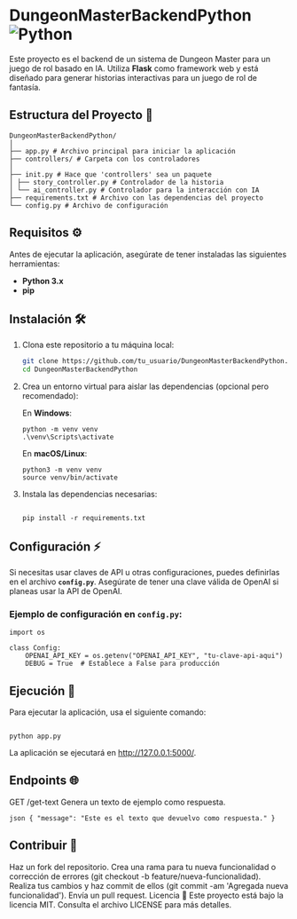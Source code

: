 # DungeonMasterBackendPython ![Python](https://img.shields.io/badge/Python-3.x-blue?logo=python)

Este proyecto es el backend de un sistema de Dungeon Master para un juego de rol basado en IA. Utiliza **Flask** como framework web y está diseñado para generar historias interactivas para un juego de rol de fantasía.

## Estructura del Proyecto 📁
```
DungeonMasterBackendPython/ 
│ 
├── app.py # Archivo principal para iniciar la aplicación 
├── controllers/ # Carpeta con los controladores 
│ 
├── init.py # Hace que 'controllers' sea un paquete 
│ ├── story_controller.py # Controlador de la historia 
│ └── ai_controller.py # Controlador para la interacción con IA
├── requirements.txt # Archivo con las dependencias del proyecto 
└── config.py # Archivo de configuración
```

## Requisitos ⚙️

Antes de ejecutar la aplicación, asegúrate de tener instaladas las siguientes herramientas:

- **Python 3.x**
- **pip**

## Instalación 🛠️

1. Clona este repositorio a tu máquina local:

    ```bash
    git clone https://github.com/tu_usuario/DungeonMasterBackendPython.git
    cd DungeonMasterBackendPython
    ```

2. Crea un entorno virtual para aislar las dependencias (opcional pero recomendado):

    En **Windows**:
    ```
    python -m venv venv
    .\venv\Scripts\activate
    ```

    En **macOS/Linux**:
    ```
    python3 -m venv venv
    source venv/bin/activate
    ```

3. Instala las dependencias necesarias:

    ```
    
    pip install -r requirements.txt
    
    ```

## Configuración ⚡

Si necesitas usar claves de API u otras configuraciones, puedes definirlas en el archivo **`config.py`**. Asegúrate de tener una clave válida de OpenAI si planeas usar la API de OpenAI.

### Ejemplo de configuración en `config.py`:

```
import os

class Config:
    OPENAI_API_KEY = os.getenv("OPENAI_API_KEY", "tu-clave-api-aqui")
    DEBUG = True  # Establece a False para producción

```
## Ejecución 🚀
Para ejecutar la aplicación, usa el siguiente comando:

```

python app.py

```
La aplicación se ejecutará en http://127.0.0.1:5000/. 

## Endpoints 🌐
GET /get-text
Genera un texto de ejemplo como respuesta.


``
json
{
  "message": "Este es el texto que devuelvo como respuesta."
}
``

## Contribuir 🤝
Haz un fork del repositorio.
Crea una rama para tu nueva funcionalidad o corrección de errores (git checkout -b feature/nueva-funcionalidad).
Realiza tus cambios y haz commit de ellos (git commit -am 'Agregada nueva funcionalidad').
Envía un pull request.
Licencia 📜
Este proyecto está bajo la licencia MIT. Consulta el archivo LICENSE para más detalles.
